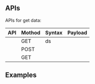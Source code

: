 
## APIs
APIs for get data:

|  API  | Mothod | Syntax |Payload
| ------ | ------ | ------| ------|
|  | GET |ds|
| | POST | |
|  | GET | |

## Examples


